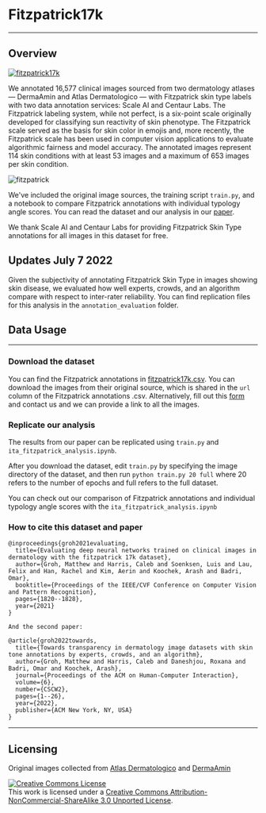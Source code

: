 # Fitzpatrick17k

------------

## Overview
[![fitzpatrick17k](https://pbs.twimg.com/media/E4QqXfQUYAEfNco?format=jpg&name=large)](https://youtu.be/bizJpy5VQmQ)

We annotated 16,577 clinical images sourced from two dermatology atlases — DermaAmin and Atlas Dermatologico — with Fitzpatrick skin type labels with two data annotation services: Scale AI and Centaur Labs. The Fitzpatrick labeling system, while not perfect, is a six-point scale originally developed for classifying sun reactivity of skin phenotype. The Fitzpatrick scale served as the basis for skin color in emojis and, more recently, the Fitzpatrick scale has been used in computer vision applications to evaluate algorithmic fairness and model accuracy. The annotated images represent 114 skin conditions with at least 53 images and a maximum of 653 images per skin condition. 

![fitzpatrick](https://www.datocms-assets.com/45562/1623693822-blogmitskintypes01.png)


We've included the original image sources, the training script `train.py`, and a notebook to compare Fitzpatrick annotations with individual typology angle scores. You can read the dataset and our analysis in our [paper](https://arxiv.org/abs/2104.09957).

We thank Scale AI and Centaur Labs for providing Fitzpatrick Skin Type annotations for all images in this dataset for free.

## Updates July 7 2022

Given the subjectivity of annotating Fitzpatrick Skin Type in images showing skin disease, we evaluated how well experts, crowds, and an algorithm compare with respect to inter-rater reliability. You can find replication files for this analysis in the `annotation_evaluation` folder.

## Data Usage

------------

### Download the dataset

You can find the Fitzpatrick annotations in [fitzpatrick17k.csv](https://github.com/mattgroh/fitzpatrick17k/blob/main/fitzpatrick17k.csv). You can download the images from their original source, which is shared in the `url` column of the Fitzpatrick annotations .csv. Alternatively, fill out this [form](https://forms.gle/4fS35Kg8x9pkG2Bn9) and contact us and we can provide a link to all the images. 

### Replicate our analysis

The results from our paper can be replicated using `train.py` and `ita_fitzpatrick_analysis.ipynb`.

After you download the dataset, edit `train.py` by specifying the image directory of the dataset, and then run ```python train.py 20 full``` where 20 refers to the number of epochs and full refers to the full dataset.

You can check out our comparison of Fitzpatrick annotations and individual typology angle scores with the `ita_fitzpatrick_analysis.ipynb`

### How to cite this dataset and paper
```
@inproceedings{groh2021evaluating,
  title={Evaluating deep neural networks trained on clinical images in dermatology with the fitzpatrick 17k dataset},
  author={Groh, Matthew and Harris, Caleb and Soenksen, Luis and Lau, Felix and Han, Rachel and Kim, Aerin and Koochek, Arash and Badri, Omar},
  booktitle={Proceedings of the IEEE/CVF Conference on Computer Vision and Pattern Recognition},
  pages={1820--1828},
  year={2021}
}

And the second paper:

@article{groh2022towards,
  title={Towards transparency in dermatology image datasets with skin tone annotations by experts, crowds, and an algorithm},
  author={Groh, Matthew and Harris, Caleb and Daneshjou, Roxana and Badri, Omar and Koochek, Arash},
  journal={Proceedings of the ACM on Human-Computer Interaction},
  volume={6},
  number={CSCW2},
  pages={1--26},
  year={2022},
  publisher={ACM New York, NY, USA}
}
```

------------
## Licensing

Original images collected from [Atlas Dermatologico](http://atlasdermatologico.com.br/) and [DermaAmin](https://www.dermaamin.com/site/)

<a rel="license" href="http://creativecommons.org/licenses/by-nc-sa/3.0/"><img alt="Creative Commons License" style="border-width:0" src="https://i.creativecommons.org/l/by-nc-sa/3.0/88x31.png" /></a><br />This work is licensed under a <a rel="license" href="http://creativecommons.org/licenses/by-nc-sa/3.0/">Creative Commons Attribution-NonCommercial-ShareAlike 3.0 Unported License</a>.
